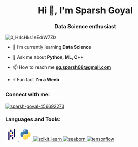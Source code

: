 <h1 align="center">Hi 👋, I'm Sparsh Goyal</h1>
<h3 align="center">Data Science enthusiast</h3>

  ![0_H4cHks1eEdrW7Zlz](https://github.com/sg-sparsh-goyal/sg-sparsh-goyal/assets/131648732/50d307a0-4eff-435f-8dcf-d5533a29bd46)

- 🌱 I’m currently learning **Data Science**

- 💬 Ask me about **Python, ML, C++**

- 📫 How to reach me **sg.sparsh06@gmail.com**

- ⚡ Fun fact **I'm a Weeb**

<h3 align="left">Connect with me:</h3>
<p align="left">
<a href="https://linkedin.com/in/sparsh-goyal-456692273" target="blank"><img align="center" src="https://raw.githubusercontent.com/rahuldkjain/github-profile-readme-generator/master/src/images/icons/Social/linked-in-alt.svg" alt="sparsh-goyal-456692273" height="30" width="40" /></a>
</p>

<h3 align="left">Languages and Tools:</h3>
<p align="left"> <a href="https://pandas.pydata.org/" target="_blank" rel="noreferrer"> <img src="https://raw.githubusercontent.com/devicons/devicon/2ae2a900d2f041da66e950e4d48052658d850630/icons/pandas/pandas-original.svg" alt="pandas" width="40" height="40"/> </a> <a href="https://www.python.org" target="_blank" rel="noreferrer"> <img src="https://raw.githubusercontent.com/devicons/devicon/master/icons/python/python-original.svg" alt="python" width="40" height="40"/> </a> <a href="https://scikit-learn.org/" target="_blank" rel="noreferrer"> <img src="https://upload.wikimedia.org/wikipedia/commons/0/05/Scikit_learn_logo_small.svg" alt="scikit_learn" width="40" height="40"/> </a> <a href="https://seaborn.pydata.org/" target="_blank" rel="noreferrer"> <img src="https://seaborn.pydata.org/_images/logo-mark-lightbg.svg" alt="seaborn" width="40" height="40"/> </a> <a href="https://www.tensorflow.org" target="_blank" rel="noreferrer"> <img src="https://www.vectorlogo.zone/logos/tensorflow/tensorflow-icon.svg" alt="tensorflow" width="40" height="40"/> </a> </p>

